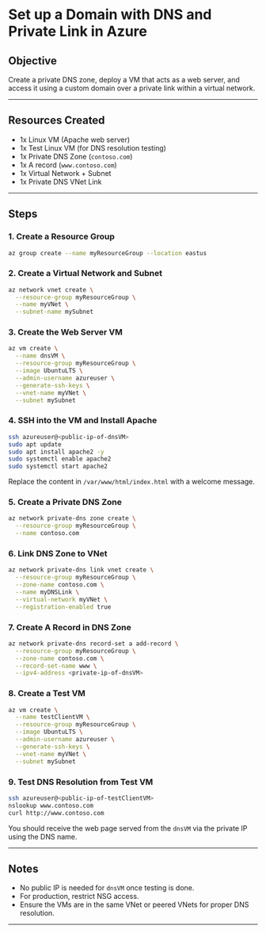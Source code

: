 # Set up a Domain with DNS and Private Link in Azure

## Objective

Create a private DNS zone, deploy a VM that acts as a web server, and access it using a custom domain over a private link within a virtual network.

---

## Resources Created

* 1x Linux VM (Apache web server)
* 1x Test Linux VM (for DNS resolution testing)
* 1x Private DNS Zone (`contoso.com`)
* 1x A record (`www.contoso.com`)
* 1x Virtual Network + Subnet
* 1x Private DNS VNet Link

---

## Steps

### 1. Create a Resource Group

```bash
az group create --name myResourceGroup --location eastus
```

### 2. Create a Virtual Network and Subnet

```bash
az network vnet create \
  --resource-group myResourceGroup \
  --name myVNet \
  --subnet-name mySubnet
```

### 3. Create the Web Server VM

```bash
az vm create \
  --name dnsVM \
  --resource-group myResourceGroup \
  --image UbuntuLTS \
  --admin-username azureuser \
  --generate-ssh-keys \
  --vnet-name myVNet \
  --subnet mySubnet
```

### 4. SSH into the VM and Install Apache

```bash
ssh azureuser@<public-ip-of-dnsVM>
sudo apt update
sudo apt install apache2 -y
sudo systemctl enable apache2
sudo systemctl start apache2
```

Replace the content in `/var/www/html/index.html` with a welcome message.

### 5. Create a Private DNS Zone

```bash
az network private-dns zone create \
  --resource-group myResourceGroup \
  --name contoso.com
```

### 6. Link DNS Zone to VNet

```bash
az network private-dns link vnet create \
  --resource-group myResourceGroup \
  --zone-name contoso.com \
  --name myDNSLink \
  --virtual-network myVNet \
  --registration-enabled true
```

### 7. Create A Record in DNS Zone

```bash
az network private-dns record-set a add-record \
  --resource-group myResourceGroup \
  --zone-name contoso.com \
  --record-set-name www \
  --ipv4-address <private-ip-of-dnsVM>
```

### 8. Create a Test VM

```bash
az vm create \
  --name testClientVM \
  --resource-group myResourceGroup \
  --image UbuntuLTS \
  --admin-username azureuser \
  --generate-ssh-keys \
  --vnet-name myVNet \
  --subnet mySubnet
```

### 9. Test DNS Resolution from Test VM

```bash
ssh azureuser@<public-ip-of-testClientVM>
nslookup www.contoso.com
curl http://www.contoso.com
```

You should receive the web page served from the `dnsVM` via the private IP using the DNS name.

---

## Notes

* No public IP is needed for `dnsVM` once testing is done.
* For production, restrict NSG access.
* Ensure the VMs are in the same VNet or peered VNets for proper DNS resolution.

---
